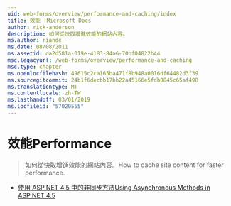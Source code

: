 ```yaml
---
uid: web-forms/overview/performance-and-caching/index
title: 效能 |Microsoft Docs
author: rick-anderson
description: 如何從快取增進效能的網站內容。
ms.author: riande
ms.date: 08/08/2011
ms.assetid: da2d581a-019e-4183-84a6-70bf04822b44
msc.legacyurl: /web-forms/overview/performance-and-caching
msc.type: chapter
ms.openlocfilehash: 49615c2ca165ba471f8b948a0016df64482d3f39
ms.sourcegitcommit: 24b1f6decbb17bb22a45166e5fdb0845c65af498
ms.translationtype: MT
ms.contentlocale: zh-TW
ms.lasthandoff: 03/01/2019
ms.locfileid: "57020555"
---
```

<a name="performance"></a><span data-ttu-id="11bc4-103">效能</span><span class="sxs-lookup"><span data-stu-id="11bc4-103">Performance</span></span>
====================
> <span data-ttu-id="11bc4-104">如何從快取增進效能的網站內容。</span><span class="sxs-lookup"><span data-stu-id="11bc4-104">How to cache site content for faster performance.</span></span>


- [<span data-ttu-id="11bc4-105">使用 ASP.NET 4.5 中的非同步方法</span><span class="sxs-lookup"><span data-stu-id="11bc4-105">Using Asynchronous Methods in ASP.NET 4.5</span></span>](using-asynchronous-methods-in-aspnet-45.md)

